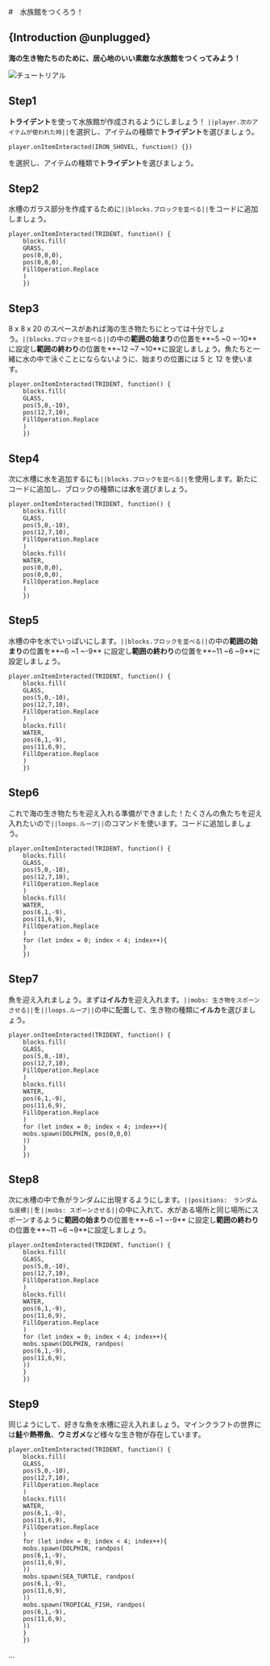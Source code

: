 #　水族館をつくろう！

## {Introduction @unplugged}

**海の生き物たちのために、居心地のいい素敵な水族館をつくってみよう！**

![チュートリアル](IMG_3455.jpeg)

## Step1

**トライデント**を使って水族館が作成されるようにしましょう！
``||player.次のアイテムが使われた時||``を選択し、アイテムの種類で**トライデント**を選びましょう。


```blocks
player.onItemInteracted(IRON_SHOVEL, function() {})
```
を選択し、アイテムの種類で**トライデント**を選びましょう。

## Step2

水槽のガラス部分を作成するために``||blocks.ブロックを並べる||``をコードに追加しましょう。

```blocks
player.onItemInteracted(TRIDENT, function() {
    blocks.fill(
    GRASS,
    pos(0,0,0),
    pos(0,0,0),
    FillOperation.Replace
    )
    })
```

## Step3

8 x 8 x 20 のスペースがあれば海の生き物たちにとっては十分でしょう。``||blocks.ブロックを並べる||``の中の**範囲の始まり**の位置を**~5 ~0 ~-10**
に設定し**範囲の終わり**の位置を**~12 ~7 ~10**に設定しましょう。魚たちと一緒に水の中で泳ぐことにならないように、始まりの位置には 5 と 12 を使います。
```blocks
player.onItemInteracted(TRIDENT, function() {
    blocks.fill(
    GLASS,
    pos(5,0,-10),
    pos(12,7,10),
    FillOperation.Replace
    )
    })
```

## Step4

次に水槽に水を追加するにも``||blocks.ブロックを並べる||``を使用します。新たにコードに追加し、ブロックの種類には**水**を選びましょう。

```blocks
player.onItemInteracted(TRIDENT, function() {
    blocks.fill(
    GLASS,
    pos(5,0,-10),
    pos(12,7,10),
    FillOperation.Replace
    )
    blocks.fill(
    WATER,
    pos(0,0,0),
    pos(0,0,0),
    FillOperation.Replace
    )
    })
```

## Step5

水槽の中を水でいっぱいにします。``||blocks.ブロックを並べる||``の中の**範囲の始まり**の位置を**~6 ~1 ~-9**
に設定し**範囲の終わり**の位置を**~11 ~6 ~9**に設定しましょう。

```blocks
player.onItemInteracted(TRIDENT, function() {
    blocks.fill(
    GLASS,
    pos(5,0,-10),
    pos(12,7,10),
    FillOperation.Replace
    )
    blocks.fill(
    WATER,
    pos(6,1,-9),
    pos(11,6,9),
    FillOperation.Replace
    )
    })
```

## Step6

これで海の生き物たちを迎え入れる準備ができました！たくさんの魚たちを迎え入れたいので``||loops.ループ||``のコマンドを使います。コードに追加しましょう。

```blocks
player.onItemInteracted(TRIDENT, function() {
    blocks.fill(
    GLASS,
    pos(5,0,-10),
    pos(12,7,10),
    FillOperation.Replace
    )
    blocks.fill(
    WATER,
    pos(6,1,-9),
    pos(11,6,9),
    FillOperation.Replace
    )
    for (let index = 0; index < 4; index++){
    }
    })
```

## Step7

魚を迎え入れましょう。まずは**イルカ**を迎え入れます。``||mobs: 生き物をスポーンさせる||``を``||loops.ループ||``の中に配置して、生き物の種類に**イルカ**を選びましょう。

```blocks
player.onItemInteracted(TRIDENT, function() {
    blocks.fill(
    GLASS,
    pos(5,0,-10),
    pos(12,7,10),
    FillOperation.Replace
    )
    blocks.fill(
    WATER,
    pos(6,1,-9),
    pos(11,6,9),
    FillOperation.Replace
    )
    for (let index = 0; index < 4; index++){
    mobs.spawn(DOLPHIN, pos(0,0,0)
    ))
    }
    })
```

## Step8

次に水槽の中で魚がランダムに出現するようにします。``||positions:　ランダムな座標||``を``||mobs: スポーンさせる||``の中に入れて、水がある場所と同じ場所にスポーンするように**範囲の始まり**の位置を**~6 ~1 ~-9**
に設定し**範囲の終わり**の位置を**~11 ~6 ~9**に設定しましょう。

```blocks
player.onItemInteracted(TRIDENT, function() {
    blocks.fill(
    GLASS,
    pos(5,0,-10),
    pos(12,7,10),
    FillOperation.Replace
    )
    blocks.fill(
    WATER,
    pos(6,1,-9),
    pos(11,6,9),
    FillOperation.Replace
    )
    for (let index = 0; index < 4; index++){
    mobs.spawn(DOLPHIN, randpos(
    pos(6,1,-9),
    pos(11,6,9),
    ))
    }
    })
```

## Step9

同じようにして、好きな魚を水槽に迎え入れましょう。マインクラフトの世界には**鮭**や**熱帯魚**、**ウミガメ**など様々な生き物が存在しています。

```blocks
player.onItemInteracted(TRIDENT, function() {
    blocks.fill(
    GLASS,
    pos(5,0,-10),
    pos(12,7,10),
    FillOperation.Replace
    )
    blocks.fill(
    WATER,
    pos(6,1,-9),
    pos(11,6,9),
    FillOperation.Replace
    )
    for (let index = 0; index < 4; index++){
    mobs.spawn(DOLPHIN, randpos(
    pos(6,1,-9),
    pos(11,6,9),
    ))
    mobs.spawn(SEA_TURTLE, randpos(
    pos(6,1,-9),
    pos(11,6,9),
    ))
    mobs.spawn(TROPICAL_FISH, randpos(
    pos(6,1,-9),
    pos(11,6,9),
    ))
    }
    })
```

...

<script src="https://makecode.com/gh-pages-embed.js"></script><script>makeCodeRender("{{ site.makecode.home_url }}", "{{ site.github.owner_name }}/{{ site.github.repository_name }}");</script>

